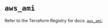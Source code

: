 # `aws_ami`

Refer to the Terraform Registry for docs: [`aws_ami`](https://registry.terraform.io/providers/hashicorp/aws/6.11.0/docs/resources/ami).
